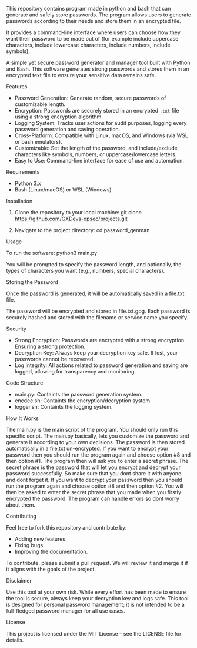 This repository contains program made in python and bash that can generate and safely store passwords. The program 
allows users to generate passwords according to their needs and store them in an encrypted file.

It provides a command-line interface where users can choose how they want their password to be made out of (for
example include uppercase characters, include lowercase characters, include numbers, include symbols).

A simple yet secure password generator and manager tool built with Python and Bash. This software generates strong 
passwords and stores them in an encrypted text file to ensure your sensitive data remains safe.

Features
- Password Generation: Generate random, secure passwords of customizable length.
- Encryption: Passwords are securely stored in an encrypted `.txt` file using a strong encryption algorithm.
- Logging System: Tracks user actions for audit purposes, logging every password generation and saving operation.
- Cross-Platform: Compatible with Linux, macOS, and Windows (via WSL or bash emulators).
- Customizable: Set the length of the password, and include/exclude characters like symbols, numbers, or
  uppercase/lowercase letters.
- Easy to Use: Command-line interface for ease of use and automation.

Requirements
- Python 3.x
- Bash (Linux/macOS) or WSL (Windows)

Installation
1. Clone the repository to your local machine:
git clone https://github.com/GXDevs-opsec/projects.git

2. Navigate to the project directory:
cd password_genman

Usage

To run the software:
python3 main.py

You will be prompted to specify the password length, and optionally, the types of characters you want (e.g., numbers,
special characters).

Storing the Password

Once the password is generated, it will be automatically saved in a file.txt file.

The password will be encrypted and stored in file.txt.gpg. Each password is securely hashed and stored with the 
filename or service name you specify.

Security
- Strong Encryption: Passwords are encrypted with a strong encryption. Ensuring a strong protection.
- Decryption Key: Always keep your decryption key safe. If lost, your passwords cannot be recovered.
- Log Integrity: All actions related to password generation and saving are logged, allowing for transparency and 
  monitoring.

Code Structure
- main.py: Containts the password generation system.
- encdec.sh: Containts the encryption/decryption system.
- logger.sh: Containts the logging system.

How It Works

The main.py is the main script of the program. You should only run this specific script. The main.py basically, lets
you customize the password and generate it according to your own decisions. The password is then stored automatically in
a file.txt un-encrypted. If you want to encrypt your password then you should run the program again and choose
option #8 and then option #1. The program then will ask you to enter a secret phrase. The secret phrase is the 
password that will let you encrypt and decrypt your password successfully. So make sure that you dont share it with 
anyone and dont forget it. If you want to decrypt your password then you should run the program again and choose 
option #8 and then option #2. You will then be asked to enter the secret phrase that you made when you firstly
encrypted the password. The program can handle errors so dont worry about them.

Contributing

Feel free to fork this repository and contribute by:
- Adding new features.
- Fixing bugs.
- Improving the documentation.

To contribute, please submit a pull request. We will review it and merge it if it aligns with the goals of the project.

Disclaimer

Use this tool at your own risk. While every effort has been made to ensure the tool is secure, always keep your 
decryption key and logs safe. This tool is designed for personal password management; it is not intended to be a 
full-fledged password manager for all use cases.

License

This project is licensed under the MIT License – see the LICENSE file for details.
